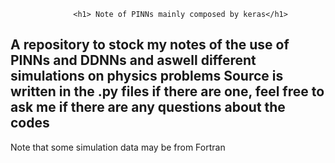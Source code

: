                   <h1> Note of PINNs mainly composed by keras</h1>

<h2> A repository to stock my notes of the use of PINNs and DDNNs and aswell different simulations on physics problems
Source is written in the .py files if there are one, feel free to ask me if there are any questions about the codes</h2>

Note that some simulation data may be from Fortran
